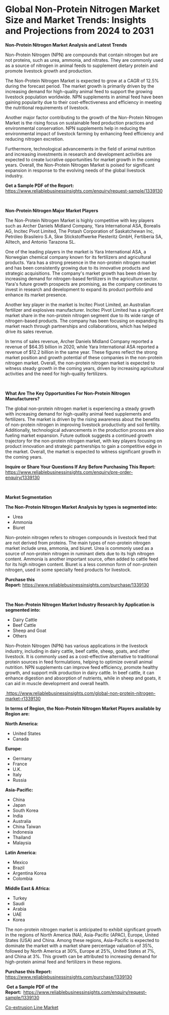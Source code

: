 <p><h1>Global Non-Protein Nitrogen Market Size and Market Trends: Insights and Projections from 2024 to 2031</h1></p><p><strong>Non-Protein Nitrogen Market Analysis and Latest Trends</strong></p>
<p><p>Non-Protein Nitrogen (NPN) are compounds that contain nitrogen but are not proteins, such as urea, ammonia, and nitrates. They are commonly used as a source of nitrogen in animal feeds to supplement dietary protein and promote livestock growth and production.</p><p>The Non-Protein Nitrogen Market is expected to grow at a CAGR of 12.5% during the forecast period. The market growth is primarily driven by the increasing demand for high-quality animal feed to support the growing livestock population worldwide. NPN supplements in animal feed have been gaining popularity due to their cost-effectiveness and efficiency in meeting the nutritional requirements of livestock.</p><p>Another major factor contributing to the growth of the Non-Protein Nitrogen Market is the rising focus on sustainable feed production practices and environmental conservation. NPN supplements help in reducing the environmental impact of livestock farming by enhancing feed efficiency and reducing nitrogen excretion.</p><p>Furthermore, technological advancements in the field of animal nutrition and increasing investments in research and development activities are expected to create lucrative opportunities for market growth in the coming years. Overall, the Non-Protein Nitrogen Market is poised for significant expansion in response to the evolving needs of the global livestock industry.</p></p>
<p><strong>Get a Sample PDF of the Report:&nbsp;</strong> <a href="https://www.reliablebusinessinsights.com/enquiry/request-sample/1339130">https://www.reliablebusinessinsights.com/enquiry/request-sample/1339130</a></p>
<p>&nbsp;</p>
<p><strong>Non-Protein Nitrogen Major Market Players</strong></p>
<p><p>The Non-Protein Nitrogen Market is highly competitive with key players such as Archer Daniels Midland Company, Yara International ASA, Borealis AG, Incitec Pivot Limited, The Potash Corporation of Saskatchewan Inc, Petróleo Brasileiro S.A, Skw Stickstoffwerke Piesteritz GmbH, Fertiberia SA, Alltech, and Antonio Tarazona SL. </p><p>One of the leading players in the market is Yara International ASA, a Norwegian chemical company known for its fertilizers and agricultural products. Yara has a strong presence in the non-protein nitrogen market and has been consistently growing due to its innovative products and strategic acquisitions. The company's market growth has been driven by increasing demand for nitrogen-based fertilizers in the agriculture sector. Yara's future growth prospects are promising, as the company continues to invest in research and development to expand its product portfolio and enhance its market presence.</p><p>Another key player in the market is Incitec Pivot Limited, an Australian fertilizer and explosives manufacturer. Incitec Pivot Limited has a significant market share in the non-protein nitrogen segment due to its wide range of nitrogen-based products. The company has been focusing on expanding its market reach through partnerships and collaborations, which has helped drive its sales revenue.</p><p>In terms of sales revenue, Archer Daniels Midland Company reported a revenue of $64.35 billion in 2020, while Yara International ASA reported a revenue of $12.2 billion in the same year. These figures reflect the strong market position and growth potential of these companies in the non-protein nitrogen market. Overall, the non-protein nitrogen market is expected to witness steady growth in the coming years, driven by increasing agricultural activities and the need for high-quality fertilizers.</p></p>
<p>&nbsp;</p>
<p><strong>What Are The Key Opportunities For Non-Protein Nitrogen Manufacturers?</strong></p>
<p><p>The global non-protein nitrogen market is experiencing a steady growth with increasing demand for high-quality animal feed supplements and fertilizers. The market is driven by the rising awareness about the benefits of non-protein nitrogen in improving livestock productivity and soil fertility. Additionally, technological advancements in the production process are also fueling market expansion. Future outlook suggests a continued growth trajectory for the non-protein nitrogen market, with key players focusing on product innovation and strategic partnerships to gain a competitive edge in the market. Overall, the market is expected to witness significant growth in the coming years.</p></p>
<p><strong>Inquire or Share Your Questions If Any Before Purchasing This Report:</strong> <a href="https://www.reliablebusinessinsights.com/enquiry/pre-order-enquiry/1339130">https://www.reliablebusinessinsights.com/enquiry/pre-order-enquiry/1339130</a></p>
<p>&nbsp;</p>
<p><strong>Market Segmentation</strong></p>
<p><strong>The Non-Protein Nitrogen Market Analysis by types is segmented into:</strong></p>
<p><ul><li>Urea</li><li>Ammonia</li><li>Biuret</li></ul></p>
<p><p>Non-protein nitrogen refers to nitrogen compounds in livestock feed that are not derived from proteins. The main types of non-protein nitrogen market include urea, ammonia, and biuret. Urea is commonly used as a source of non-protein nitrogen in ruminant diets due to its high nitrogen content. Ammonia is another important source, often added to cattle feed for its high nitrogen content. Biuret is a less common form of non-protein nitrogen, used in some specialty feed products for livestock.</p></p>
<p><strong>Purchase this Report:&nbsp;</strong><a href="https://www.reliablebusinessinsights.com/purchase/1339130">https://www.reliablebusinessinsights.com/purchase/1339130</a></p>
<p>&nbsp;</p>
<p><strong>The Non-Protein Nitrogen Market Industry Research by Application is segmented into:</strong></p>
<p><ul><li>Dairy Cattle</li><li>Beef Cattle</li><li>Sheep and Goat</li><li>Others</li></ul></p>
<p><p>Non-Protein Nitrogen (NPN) has various applications in the livestock industry, including in dairy cattle, beef cattle, sheep, goats, and other livestock. It is commonly used as a cost-effective alternative to traditional protein sources in feed formulations, helping to optimize overall animal nutrition. NPN supplements can improve feed efficiency, promote healthy growth, and support milk production in dairy cattle. In beef cattle, it can enhance digestion and absorption of nutrients, while in sheep and goats, it can aid in muscle development and overall health.</p></p>
<p><a href="https://www.reliablebusinessinsights.com/global-non-protein-nitrogen-market-r1339130">&nbsp;https://www.reliablebusinessinsights.com/global-non-protein-nitrogen-market-r1339130</a></p>
<p><strong>In terms of Region, the Non-Protein Nitrogen Market Players available by Region are:</strong></p>
<p>
    <p> <strong> North America: </strong>
        <ul>
            <li>United States</li>
            <li>Canada</li>
        </ul>
        </p> 
    <p> <strong> Europe: </strong>
        <ul>
            <li>Germany</li>
            <li>France</li>
            <li>U.K.</li>
            <li>Italy</li>
            <li>Russia</li>
        </ul>
        </p> 
    <p> <strong> Asia-Pacific: </strong>
        <ul>
            <li>China</li>
            <li>Japan</li>
            <li>South Korea</li>
            <li>India</li>
            <li>Australia</li>
            <li>China Taiwan</li>
            <li>Indonesia</li>
            <li>Thailand</li>
            <li>Malaysia</li>
        </ul>
        </p> 
    <p> <strong> Latin America: </strong>
        <ul>
            <li>Mexico</li>
            <li>Brazil</li>
            <li>Argentina Korea</li>
            <li>Colombia</li>
        </ul>
        </p> 
    <p> <strong> Middle East & Africa: </strong>
        <ul>
            <li>Turkey</li>
            <li>Saudi</li>
            <li>Arabia</li>
            <li>UAE</li>
            <li>Korea</li>
        </ul>
    </p>
    </p>
<p><p>The non-protein nitrogen market is anticipated to exhibit significant growth in the regions of North America (NA), Asia-Pacific (APAC), Europe, United States (USA) and China. Among these regions, Asia-Pacific is expected to dominate the market with a market share percentage valuation of 35%, followed by North America at 30%, Europe at 25%, United States at 7%, and China at 3%. This growth can be attributed to increasing demand for high-protein animal feed and fertilizers in these regions.</p></p>
<p><strong>Purchase this Report: </strong><a href="https://www.reliablebusinessinsights.com/purchase/1339130">https://www.reliablebusinessinsights.com/purchase/1339130</a></p>
<p>&nbsp;<strong>Get a Sample PDF of the Report:&nbsp;&nbsp;</strong><a href="https://www.reliablebusinessinsights.com/enquiry/request-sample/1339130">https://www.reliablebusinessinsights.com/enquiry/request-sample/1339130</a></p>
<p><strong></strong></p>
<p><p><a href="https://github.com/sydneyHaley871/Market-Research-Report-List-1/blob/main/co-extrusion-line-market.md">Co-extrusion Line Market</a></p></p>